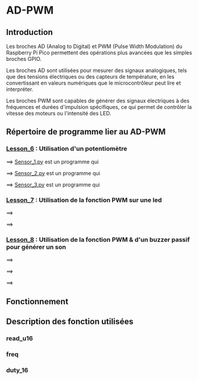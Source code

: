 # AD-PWM

## Introduction

Les broches AD (Analog to Digital) et PWM (Pulse Width Modulation) du Raspberry Pi Pico permettent des opérations plus avancées que les simples broches GPIO.

Les broches AD sont utilisées pour mesurer des signaux analogiques, tels que des tensions électriques ou des capteurs de température, en les convertissant en valeurs numériques que le microcontrôleur peut lire et interpréter.

Les broches PWM sont capables de générer des signaux électriques à des fréquences et durées d'impulsion spécifiques, ce qui permet de contrôler la vitesse des moteurs ou l'intensité des LED.

## Répertoire de programme lier au AD-PWM

### [Lesson_6](Lesson_6) : Utilisation d'un potentiomètre

  ==> [Sensor_1.py](Lesson_6/Sensor_1.py) est un programme qui
  
  ==> [Sensor_2.py](Lesson_6/Sensor_2.py) est un programme qui
  
  ==> [Sensor_3.py](Lesson_6/Sensor_3.py) est un programme qui
  

### [Lesson_7](Lesson_7) : Utilisation de la fonction PWM sur une led

  ==>
  
  ==>

### [Lesson_8](Lesson_8) : Utilisation de la fonction PWM & d'un buzzer passif pour générer un son

  ==>
  
  ==>
  
  ==>
  
  
## Fonctionnement


## Description des fonction utilisées

### read_u16

### freq

### duty_16


